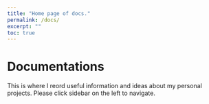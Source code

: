 ```yaml
---
title: "Home page of docs."
permalink: /docs/
excerpt: ""
toc: true
---
```

# Documentations

This is where I reord useful information and ideas about my personal projects. Please click sidebar on the left to navigate.
